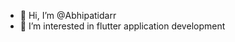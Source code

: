 - 👋 Hi, I’m @Abhipatidarr
- 👀 I’m interested in flutter application development 



<!---
Abhipatidarr/Abhipatidarr is a ✨ special ✨ repository because its `README.md` (this file) appears on your GitHub profile.
You can click the Preview link to take a look at your changes.
--->
